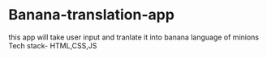 # Banana-translation-app
this app will take user input and tranlate it into banana language of minions
Tech stack- HTML,CSS,JS
